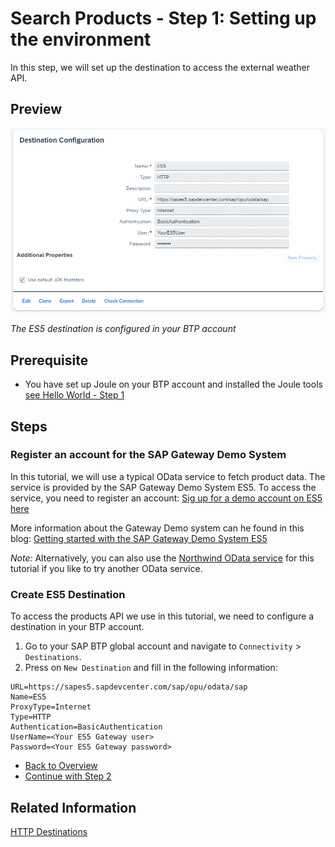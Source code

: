 # Search Products - Step 1: Setting up the environment

In this step, we will set up the destination to access the external weather API.

## Preview

![image](assets/preview.png)

*The ES5 destination is configured in your BTP account*

## Prerequisite
- You have set up Joule on your BTP account and installed the Joule tools [see Hello World - Step 1](../../helloworld/step1/index.md)

## Steps

### Register an account for the SAP Gateway Demo System

In this tutorial, we will use a typical OData service to fetch product data. 
The service is provided by the SAP Gateway Demo System ES5. To access the service, you need to register an account:
[Sig up for a demo account on ES5 here](https://register.sapdevcenter.com/SUPSignForms/)

More information about the Gateway Demo system can he found in this blog:
[Getting started with the SAP Gateway Demo System ES5](https://community.sap.com/t5/technology-blogs-by-sap/new-sap-gateway-demo-system-available/ba-p/13353480)

*Note:* Alternatively, you can also use the [Northwind OData service](https://services.odata.org/V2/Northwind/Northwind.svc/) for this tutorial if you like to try another OData service.

### Create ES5 Destination

To access the products API we use in this tutorial, we need to configure a destination in your BTP account.

1. Go to your SAP BTP global account and navigate to `Connectivity` > `Destinations`.
2. Press on `New Destination` and fill in the following information:

```properties
URL=https://sapes5.sapdevcenter.com/sap/opu/odata/sap
Name=ES5
ProxyType=Internet
Type=HTTP
Authentication=BasicAuthentication
UserName=<Your ES5 Gateway user>
Password=<Your ES5 Gateway password>
```

* [Back to Overview](../index.md)
* [Continue with Step 2](../step2/index.md)

## Related Information 

[HTTP Destinations](https://help.sap.com/docs/connectivity/sap-btp-connectivity-cf/http-destinations)